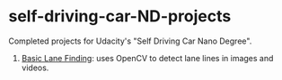 # self-driving-car-ND-projects
Completed projects for Udacity's "Self Driving Car Nano Degree".

1. [Basic Lane Finding](P1-LaneLines/): uses OpenCV to detect lane lines in images and videos.
